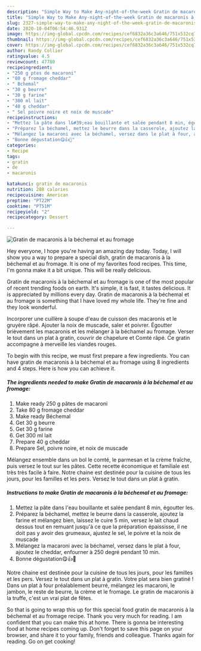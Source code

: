```yaml
---
description: "Simple Way to Make Any-night-of-the-week Gratin de macaronis à la béchemal et au fromage"
title: "Simple Way to Make Any-night-of-the-week Gratin de macaronis à la béchemal et au fromage"
slug: 2327-simple-way-to-make-any-night-of-the-week-gratin-de-macaronis-a-la-bechemal-et-au-fromage
date: 2020-10-04T06:54:46.931Z
image: https://img-global.cpcdn.com/recipes/cef6832a36c3a646/751x532cq70/gratin-de-macaronis-a-la-bechemal-et-au-fromage-photo-principale-de-la-recette.jpg
thumbnail: https://img-global.cpcdn.com/recipes/cef6832a36c3a646/751x532cq70/gratin-de-macaronis-a-la-bechemal-et-au-fromage-photo-principale-de-la-recette.jpg
cover: https://img-global.cpcdn.com/recipes/cef6832a36c3a646/751x532cq70/gratin-de-macaronis-a-la-bechemal-et-au-fromage-photo-principale-de-la-recette.jpg
author: Randy Collier
ratingvalue: 4.5
reviewcount: 47780
recipeingredient:
- "250 g ptes de macaroni"
- "80 g fromage cheddar"
- " Bchemal"
- "30 g beurre"
- "30 g farine"
- "300 ml lait"
- "40 g cheddar"
- " Sel poivre noire et noix de muscade"
recipeinstructions:
- "Mettez la pâte dans l&#39;eau bouillante et salée pendant 8 min, égoutter les."
- "Préparez la béchamel, mettez le beurre dans la casserole, ajoutez la farine et mélangez bien, laissez le cuire 5 min, versez le lait chaud dessus tout en remuant jusqu&#39;à ce que la préparation épaississe, il ne doit pas y avoir des grumeaux, ajustez le sel, le poivre et la noix de muscade"
- "Mélangez la macaroni avec la béchamel, versez dans le plat à four, ajoutez le cheddar, enfourner à 250 degré pendant 10 min."
- "Bonne dégustation😋👍💖"
categories:
- Recipe
tags:
- gratin
- de
- macaronis

katakunci: gratin de macaronis 
nutrition: 288 calories
recipecuisine: American
preptime: "PT22M"
cooktime: "PT51M"
recipeyield: "2"
recipecategory: Dessert

---
```



![Gratin de macaronis à la béchemal et au fromage](https://img-global.cpcdn.com/recipes/cef6832a36c3a646/751x532cq70/gratin-de-macaronis-a-la-bechemal-et-au-fromage-photo-principale-de-la-recette.jpg)

Hey everyone, I hope you're having an amazing day today. Today, I will show you a way to prepare a special dish, gratin de macaronis à la béchemal et au fromage. It is one of my favorites food recipes. This time, I'm gonna make it a bit unique. This will be really delicious.

Gratin de macaronis à la béchemal et au fromage is one of the most popular of recent trending foods on earth. It's simple, it is fast, it tastes delicious. It is appreciated by millions every day. Gratin de macaronis à la béchemal et au fromage is something that I have loved my whole life. They're fine and they look wonderful.

Incorporer une cuillère à soupe d&#39;eau de cuisson des macaronis et le gruyère râpé. Ajouter la noix de muscade, saler et poivrer. Égoutter brièvement les macaronis et les mélanger à la béchamel au fromage. Verser le tout dans un plat à gratin, couvrir de chapelure et Comté râpé. Ce gratin accompagne à merveille les viandes rouges.


To begin with this recipe, we must first prepare a few ingredients. You can have gratin de macaronis à la béchemal et au fromage using 8 ingredients and 4 steps. Here is how you can achieve it.

<!--inarticleads1-->

##### The ingredients needed to make Gratin de macaronis à la béchemal et au fromage:

1. Make ready 250 g pâtes de macaroni
1. Take 80 g fromage cheddar
1. Make ready  Béchemal
1. Get 30 g beurre
1. Get 30 g farine
1. Get 300 ml lait
1. Prepare 40 g cheddar
1. Prepare  Sel, poivre noire, et noix de muscade


Mélangez ensemble dans un bol le comté, le parmesan et la crème fraîche, puis versez le tout sur les pâtes. Cette recette économique et familiale est très très facile à faire. Notre chaine est destinée pour la cuisine de tous les jours, pour les familles et les pers. Versez le tout dans un plat à gratin. 

<!--inarticleads2-->

##### Instructions to make Gratin de macaronis à la béchemal et au fromage:

1. Mettez la pâte dans l&#39;eau bouillante et salée pendant 8 min, égoutter les.
1. Préparez la béchamel, mettez le beurre dans la casserole, ajoutez la farine et mélangez bien, laissez le cuire 5 min, versez le lait chaud dessus tout en remuant jusqu&#39;à ce que la préparation épaississe, il ne doit pas y avoir des grumeaux, ajustez le sel, le poivre et la noix de muscade
1. Mélangez la macaroni avec la béchamel, versez dans le plat à four, ajoutez le cheddar, enfourner à 250 degré pendant 10 min.
1. Bonne dégustation😋👍💖


Notre chaine est destinée pour la cuisine de tous les jours, pour les familles et les pers. Versez le tout dans un plat à gratin. Votre plat sera bien gratiné ! Dans un plat à four préalablement beurré, mélangez les macaroni, le jambon, le reste de beurre, la crème et le fromage. Le gratin de macaronis à la truffe, c&#39;est un vrai plat de fêtes. 

So that is going to wrap this up for this special food gratin de macaronis à la béchemal et au fromage recipe. Thank you very much for reading. I am confident that you can make this at home. There is gonna be interesting food at home recipes coming up. Don't forget to save this page on your browser, and share it to your family, friends and colleague. Thanks again for reading. Go on get cooking!
